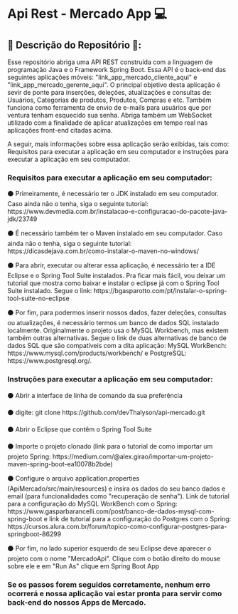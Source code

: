 <h1>Api Rest - Mercado App 💻</h1>

<h2>📢 Descrição do Repositório 📢: </h2>
<p> Esse repositório abriga uma API REST construída com a linguagem de programação Java e o Framework Spring Boot. Essa API é o back-end das seguintes aplicações móveis: 
"link_app_mercado_cliente_aqui" e "link_app_mercado_gerente_aqui". O principal objetivo desta aplicação é sevir de ponte para inserções, deleções, atualizações e consultas 
de: Usuários, Categorias de produtos, Produtos, Compras e etc. Também funciona como ferramenta de envio de e-mails para usuários que por ventura tenham esquecido sua senha.
Abriga também um WebSocket utilizado com a finalidade de aplicar atualizações em tempo real nas aplicações front-end citadas acima.

A seguir, mais informações sobre essa aplicação serão exibidas, tais como: Requisitos para executar a aplicação em seu computador e instruções para executar a aplicação em seu
computador.</p>
  
<h3>Requisitos para executar a aplicação em seu computador: </h3>
  <p>⚫ Primeiramente, é necessário ter o JDK instalado em seu computador. Caso ainda não o tenha, siga o seguinte tutorial: https://www.devmedia.com.br/instalacao-e-configuracao-do-pacote-java-jdk/23749</p>
  <p>⚫ É necessário também ter o Maven instalado em seu computador. Caso ainda não o tenha, siga o seguinte tutorial: https://dicasdejava.com.br/como-instalar-o-maven-no-windows/</p>
  <p>⚫ Para abrir, executar ou alterar essa aplicação, é necessário ter a IDE Eclipse e o Spring Tool Suite instalados. Pra ficar mais fácil, vou deixar
  um tutorial que mostra como baixar e instalar o eclipse já com o Spring Tool Suite instalado. Segue o link: https://bgasparotto.com/pt/instalar-o-spring-tool-suite-no-eclipse</p>
  <p>⚫ Por fim, para podermos inserir nossos dados, fazer deleções, consultas ou atualizações, é necessário termos um banco de dados SQL instalado localmente. 
  Originalmente o projeto usa o MySQL Workbench, mas existem também outras alternativas. Segue o link de duas alternativas de banco de dados SQL que são compatíveis
  com a dita aplicação: MySQL WorkBench: https://www.mysql.com/products/workbench/ e PostgreSQL: https://www.postgresql.org/.</p>
  
  
<h3>Instruções para executar a aplicação em seu computador: </h3>
  <p>⚫ Abrir a interface de linha de comando da sua preferência</p>
  <p>⚫ digite: git clone https://github.com/devThalyson/api-mercado.git</p>
  <p>⚫ Abrir o Eclipse que contêm o Spring Tool Suite</p>
  <p>⚫ Importe o projeto clonado (link para o tutorial de como importar um projeto Spring: https://medium.com/@alex.girao/importar-um-projeto-maven-spring-boot-ea10078b2bde)</p>
  <p>⚫ Configure o arquivo application.properties (ApiMercado/src/main/resources) e insira os dados do seu banco dados e email (para funcionalidades como 
  "recuperação de senha"). Link de tutorial para a configuração do MySQL WorkBench com o Spring: https://www.gasparbarancelli.com/post/banco-de-dados-mysql-com-spring-boot e link
  de tutorial para a configuração do Postgres com o Spring: https://cursos.alura.com.br/forum/topico-como-configurar-postgres-para-springboot-86299</p>
  <p>⚫ Por fim, no lado superior esquerdo de seu Eclipse deve aparecer o projeto com o nome "MercadoApi". Clique com o botão direito do mouse sobre ele e em "Run As"
  clique em Spring Boot App</p>
  
 <h3> Se os passos forem seguidos corretamente, nenhum erro ocorrerá e nossa aplicação vai estar pronta para servir como back-end do nossos Apps de Mercado.</h3>
